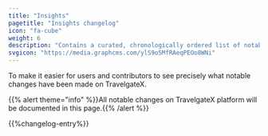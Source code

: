 ```yaml
---
title: "Insights"
pagetitle: "Insights changelog"
icon: "fa-cube"
weight: 6
description: "Contains a curated, chronologically ordered list of notable changes"
svgicon: "https://media.graphcms.com/ylS9o5MfRAeqPEOo8WNi"
---
```


To make it easier for users and contributors to see precisely what notable changes have been made on TravelgateX.

{{% alert theme="info" %}}All notable changes on TravelgateX platform will be documented in this page.{{% /alert %}}

{{%changelog-entry%}}
